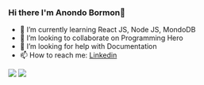 ### Hi there I'm Anondo Bormon👋

- 🌱 I’m currently learning React JS, Node JS, MondoDB
- 👯 I’m looking to collaborate on Programming Hero
- 🤔 I’m looking for help with Documentation
- 📫 How to reach me:  [Linkedin](https://www.linkedin.com/in/anondo-bormon-32b84a210/)


<img src='https://github-readme-stats.vercel.app/api?username=anondobormon&&show_icons=true&title_color=2980b9&icon_color=bb2acf&text_color=34495e&bg_color=ecf0f1'>


<img src='https://github-readme-stats.vercel.app/api/top-langs/?username=anondobormon&langs_count=8'>
